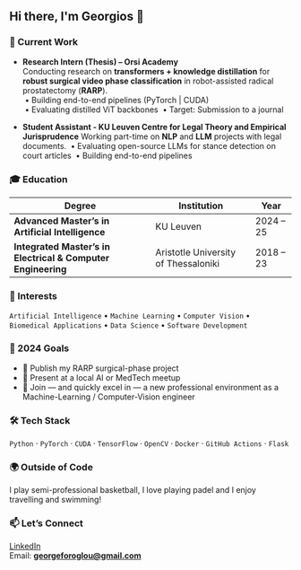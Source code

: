 ## Hi there, I'm Georgios 👋

<!--
**georgeforoglou/georgeforoglou** is a ✨ _special_ ✨ repository because its `README.md` (this file) appears on your GitHub profile.

Here are some ideas to get you started:

- 🔭 I’m currently working on ...
- 🌱 I’m currently learning ...
- 👯 I’m looking to collaborate on ...
- 🤔 I’m looking for help with ...
- 💬 Ask me about ...
- 📫 How to reach me: ...
- 😄 Pronouns: ...
- ⚡ Fun fact: ...
-->

### 🚀 Current Work
- **Research Intern (Thesis) – Orsi Academy**  
  Conducting research on **transformers + knowledge distillation** for **robust surgical video phase classification** in robot-assisted radical prostatectomy (**RARP**).  
  &nbsp;• Building end-to-end pipelines (PyTorch | CUDA)  
  &nbsp;• Evaluating distilled ViT backbones 
  &nbsp;• Target: Submission to a journal
  
- **Student Assistant - KU Leuven Centre for Legal Theory and Empirical Jurisprudence**
  Working part-time on **NLP** and **LLM** projects with legal documents.
  &nbsp;• Evaluating open-source LLMs for stance detection on court articles 
  &nbsp;• Building end-to-end pipelines

### 🎓 Education
| Degree | Institution | Year |
|--------|-------------|------|
| **Advanced Master’s in Artificial Intelligence** | KU Leuven | 2024 – 25 |
| **Integrated Master’s in Electrical & Computer Engineering** | Aristotle University of Thessaloniki | 2018 – 23 |

### 🧠 Interests
`Artificial Intelligence` • `Machine Learning` • `Computer Vision` • `Biomedical Applications` • `Data Science` • `Software Development`

### 🎯 2024 Goals
- 🚀 Publish my RARP surgical-phase project
- 🎤 Present at a local AI or MedTech meetup
- 🤝 Join — and quickly excel in — a new professional environment as a Machine-Learning / Computer-Vision engineer

### 🛠 Tech Stack
`Python` · `PyTorch` · `CUDA` · `TensorFlow` · `OpenCV` · `Docker` · `GitHub Actions` · `Flask`

### 🌍 Outside of Code
I play semi-professional basketball, I love playing padel and I enjoy travelling and swimming!

### 📫 Let’s Connect
[LinkedIn](https://www.linkedin.com/in/georgios-vissarion-foroglou-319987212/)  
Email: **georgeforoglou@gmail.com**
